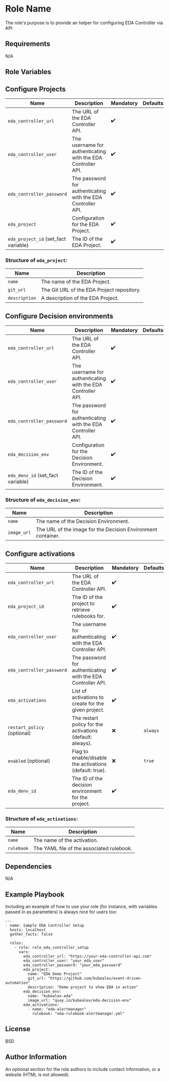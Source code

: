 Role Name
=========

The role's purpose is to provide an helper for configuring EDA Controller via API

Requirements
------------

N/A

Role Variables
--------------

## Configure Projects

| Name                        | Description                                                              | Mandatory | Defaults |
|-----------------------------|--------------------------------------------------------------------------|-----------|---------|
| `eda_controller_url`        | The URL of the EDA Controller API.                                       | ✔️        |         |
| `eda_controller_user`       | The username for authenticating with the EDA Controller API.             | ✔️        |         |
| `eda_controller_password`   | The password for authenticating with the EDA Controller API.             | ✔️        |         |
| `eda_project`               | Configuration for the EDA Project.                                       | ✔️        |         |
| `eda_project_id` (set_fact variable) | The ID of the EDA Project.                                           | ✔️        |         |

### Structure of `eda_project`:

| Name           | Description                                                             |
|----------------|-------------------------------------------------------------------------|
| `name`         | The name of the EDA Project.                                           |
| `git_url`      | The Git URL of the EDA Project repository.                              |
| `description`  | A description of the EDA Project.                                      |


## Configure Decision environments

| Name                 | Description                                                                  | Mandatory | Defaults |
|----------------------|------------------------------------------------------------------------------|-----------|---------|
| `eda_controller_url` | The URL of the EDA Controller API.                                           | ✔️        |         |
| `eda_controller_user`| The username for authenticating with the EDA Controller API.                 | ✔️        |         |
| `eda_controller_password` | The password for authenticating with the EDA Controller API.                 | ✔️        |         |
| `eda_decision_env`   | Configuration for the Decision Environment.                                  | ✔️        |         |
| `eda_denv_id` (set_fact variable) | The ID of the Decision Environment.                                    | ✔️        |         |

### Structure of `eda_decision_env`:

| Name           | Description                                                             |
|----------------|-------------------------------------------------------------------------|
| `name`         | The name of the Decision Environment.                                   |
| `image_url`    | The URL of the image for the Decision Environment container.            |


## Configure activations

| Name                                 | Description                                                              | Mandatory | Defaults |
|--------------------------------------|--------------------------------------------------------------------------|-----------|---------|
| `eda_controller_url`                 | The URL of the EDA Controller API.                                       | ✔️        |         |
| `eda_project_id`                     | The ID of the project to retrieve rulebooks for.                         | ✔️        |         |
| `eda_controller_user`                | The username for authenticating with the EDA Controller API.             | ✔️        |         |
| `eda_controller_password`            | The password for authenticating with the EDA Controller API.             | ✔️        |         |
| `eda_activations`                    | List of activations to create for the given project.                     | ✔️        |         |
| `restart_policy` (optional)          | The restart policy for the activations (default: always).                | ❌        | `always` |
| `enabled` (optional)                 | Flag to enable/disable the activations (default: true).                   | ❌        | `true`   |
| `eda_denv_id`                        | The ID of the decision environment for the project.                      | ✔️        |         |

### Structure of `eda_activations`:

| Name       | Description                                       |
|------------|---------------------------------------------------|
| `name`     | The name of the activation.                      |
| `rulebook` | The YAML file of the associated rulebook.        |


Dependencies
------------

N/A

Example Playbook
----------------

Including an example of how to use your role (for instance, with variables passed in as parameters) is always nice for users too:

    ---
    - name: Sample EDA Controller Setup
      hosts: localhost
      gather_facts: false

      roles:
        - role: role_eda_controller_setup
          vars:
            eda_controller_url: "https://your-eda-controller-api.com"
            eda_controller_user: "your_eda_user"
            eda_controller_password: "your_eda_password"
            eda_project:
              name: "EDA Demo Project"
              git_url: "https://github.com/kubealex/event-driven-automation"
              description: "Demo project to show EDA in action"
            eda_decision_env:
              name: "kubealex-eda"
              image_url: "quay.io/kubealex/eda-decision-env"
            eda_activations:
              - name: "eda-alertmanager"
                rulebook: "eda-rulebook-alertmanager.yml"


License
-------

BSD

Author Information
------------------

An optional section for the role authors to include contact information, or a website (HTML is not allowed).
